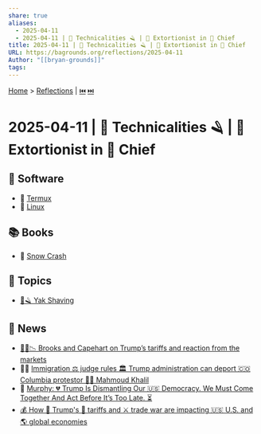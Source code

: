 ```yaml
---
share: true
aliases:
  - 2025-04-11
  - 2025-04-11 | 🦬 Technicalities 🪒 | 👹 Extortionist in 👑 Chief
title: 2025-04-11 | 🦬 Technicalities 🪒 | 👹 Extortionist in 👑 Chief
URL: https://bagrounds.org/reflections/2025-04-11
Author: "[[bryan-grounds]]"
tags: 
---
```

[Home](../index.md) > [Reflections](./index.md) | [⏮️](./2025-04-10.md) [⏭️](./2025-04-12.md)  
# 2025-04-11 | 🦬 Technicalities 🪒 | 👹 Extortionist in 👑 Chief  
  
## 💾 Software  
- 📱 [Termux](../software/termux.md)  
- 🐧 [Linux](../software/linux.md)  
  
## 📚 Books  
- 📖 [Snow Crash](../books/snow-crash.md)  
  
## 🌌 Topics  
- [🦬🪒 Yak Shaving](../topics/yak-shaving.md)  
  
## 📰 News  
- [👑🚧📉 Brooks and Capehart on Trump’s tariffs and reaction from the markets](../videos/brooks-and-capehart-on-trumps-tariffs-and-reaction-from-the-markets.md)  
- 👨‍⚖️ [Immigration ⚖️ judge rules 🏛️ Trump administration can deport 🇨🇴 Columbia protestor 🧑‍⚖️ Mahmoud Khalil](../videos/immigration-judge-rules-trump-administration-can-deport-columbia-protestor-mahmoud-khalil.md)  
- 🚨 [Murphy: 💔 Trump Is Dismantling Our 🇺🇸 Democracy. We Must Come Together And Act Before It’s Too Late. ⏳](../videos/murphy-trump-is-dismantling-our-democracy-we-must-come-together-and-act-before-its-too-late.md)  
- [💰 How 🎺 Trump's 🚧 tariffs and ⚔️ trade war are impacting 🇺🇸 U.S. and 🌎 global economies](../videos/how-trumps-tariffs-and-trade-war-are-impacting-us-and-global-economies.md)